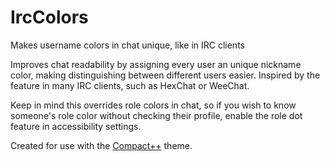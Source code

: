 # IrcColors

Makes username colors in chat unique, like in IRC clients

<!-- ![Chat with IrcColors and Compact++ enabled]() -->

Improves chat readability by assigning every user an unique nickname color,
making distinguishing between different users easier. Inspired by the feature
in many IRC clients, such as HexChat or WeeChat.

Keep in mind this overrides role colors in chat, so if you wish to know
someone's role color without checking their profile, enable the role dot feature
in accessibility settings.

Created for use with the [Compact++](https://gitlab.com/Grzesiek11/compactplusplus-discord-theme)
theme.
